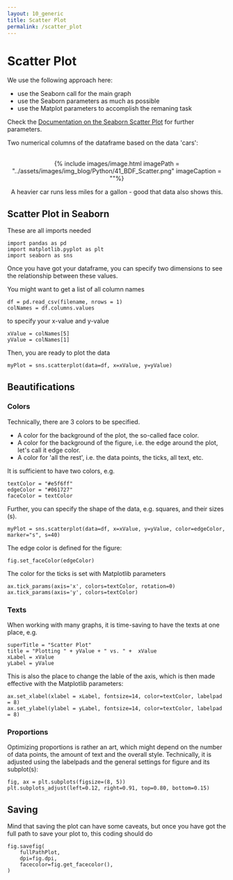 ```yaml
---
layout: 10_generic
title: Scatter Plot
permalink: /scatter_plot
---
```


# Scatter Plot

We use the following approach here:
- use the Seaborn call for the main graph
- use the Seaborn parameters as much as possible
- use the Matplot parameters to accomplish the remaning task

Check the [Documentation on the Seaborn Scatter Plot](https://seaborn.pydata.org/generated/seaborn.scatterplot.html) for further parameters.


Two numerical columns of the dataframe based on the data 'cars':
<br><br>
<center>

{% include images/image.html imagePath = "../assets/images/img_blog/Python/41_BDF_Scatter.png" imageCaption =  ""%}

A heavier car runs less miles for a gallon - good that data also shows this.

</center>

## Scatter Plot in Seaborn

These are all imports needed
>
    import pandas as pd
    import matplotlib.pyplot as plt
    import seaborn as sns


Once you have got your dataframe, you can specify two dimensions to see the relationship between these values.

You might want to get a list of all column names

>
    df = pd.read_csv(filename, nrows = 1)
    colNames = df.columns.values

to specify your x-value and y-value

>
    xValue = colNames[5]
    yValue = colNames[1]

Then, you are ready to plot the data

>
    myPlot = sns.scatterplot(data=df, x=xValue, y=yValue)
    
## Beautifications

### Colors

Technically, there are 3 colors to be specified. 

- A color for the background of the plot, the so-called face color.
- A color for the background of the figure, i.e. the edge around the plot, let's call it edge color.
- A color for 'all the rest', i.e. the data points, the ticks, all text, etc.

It is sufficient to have two colors, e.g. 

>
    textColor = "#e5f6ff"
    edgeColor = "#061727"
    faceColor = textColor

Further, you can specify the shape of the data, e.g. squares, and their sizes (s).

>
    myPlot = sns.scatterplot(data=df, x=xValue, y=yValue, color=edgeColor, marker="s", s=40)


The edge color is defined for the figure:

>
    fig.set_faceColor(edgeColor)    

The color for the ticks is set with Matplotlib parameters
>
    ax.tick_params(axis='x', colors=textColor, rotation=0)
    ax.tick_params(axis='y', colors=textColor)    

### Texts

When working with many graphs, it is time-saving to have the texts at one place, e.g. 

>
    superTitle = "Scatter Plot"
    title = "Plotting " + yValue + " vs. " +  xValue
    xLabel = xValue
    yLabel = yValue

This is also the place to change the lable of the axis, which is then made effective with the Matplotlib parameters:

>
    ax.set_xlabel(xlabel = xLabel, fontsize=14, color=textColor, labelpad = 8)
    ax.set_ylabel(ylabel = yLabel, fontsize=14, color=textColor, labelpad = 8)    


### Proportions 

Optimizing proportions is rather an art, which might depend on the number of data points, the amount of text and the overall style. Technically, it is adjusted using the labelpads and the general settings for figure and its subplot(s):

>
    fig, ax = plt.subplots(figsize=(8, 5))
    plt.subplots_adjust(left=0.12, right=0.91, top=0.80, bottom=0.15)



## Saving

Mind that saving the plot can have some caveats, but once you have got the full path to save your plot to, this coding should do

>
    fig.savefig(
        fullPathPlot,
        dpi=fig.dpi,
        facecolor=fig.get_facecolor(),
    )